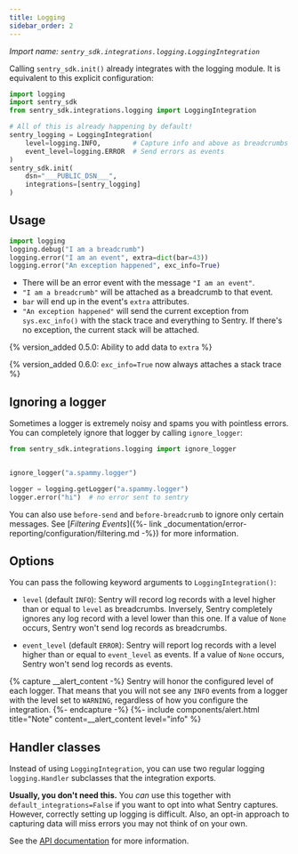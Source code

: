 ```yaml
---
title: Logging
sidebar_order: 2
---
```

*Import name: `sentry_sdk.integrations.logging.LoggingIntegration`*

Calling ``sentry_sdk.init()`` already integrates with the logging module. It is
equivalent to this explicit configuration:

```python
import logging
import sentry_sdk
from sentry_sdk.integrations.logging import LoggingIntegration

# All of this is already happening by default!
sentry_logging = LoggingIntegration(
    level=logging.INFO,        # Capture info and above as breadcrumbs
    event_level=logging.ERROR  # Send errors as events
)
sentry_sdk.init(
    dsn="___PUBLIC_DSN___",
    integrations=[sentry_logging]
)
```

## Usage

```python
import logging
logging.debug("I am a breadcrumb")
logging.error("I am an event", extra=dict(bar=43))
logging.error("An exception happened", exc_info=True)
```

* There will be an error event with the message `"I am an event"`.
* `"I am a breadcrumb"` will be attached as a breadcrumb to that event.
* `bar` will end up in the event's `extra` attributes.
* `"An exception happened"` will send the current exception from `sys.exc_info()` with the stack trace and everything to Sentry. If there's no exception, the current stack will be attached.

{% version_added 0.5.0: Ability to add data to `extra` %}

{% version_added 0.6.0: `exc_info=True` now always attaches a stack trace %}

## Ignoring a logger

Sometimes a logger is extremely noisy and spams you with pointless errors. You can completely ignore that logger by calling `ignore_logger`:

```python
from sentry_sdk.integrations.logging import ignore_logger


ignore_logger("a.spammy.logger")

logger = logging.getLogger("a.spammy.logger")
logger.error("hi")  # no error sent to sentry
```

You can also use `before-send` and `before-breadcrumb` to ignore
only certain messages. See [_Filtering Events_]({%- link
_documentation/error-reporting/configuration/filtering.md -%}) for more information.

## Options

You can pass the following keyword arguments to `LoggingIntegration()`:

* `level` (default `INFO`): Sentry will record log records with a level higher than or equal to `level` as breadcrumbs. Inversely, Sentry completely ignores any log record with a level lower than this one. If a value of `None` occurs, Sentry won't send log records as breadcrumbs.

* `event_level` (default `ERROR`): Sentry will report log records with a level higher than or equal to `event_level` as events. If a value of `None` occurs, Sentry won't send log records as events.

{% capture __alert_content -%}
Sentry will honor the configured level of each logger. That means that you will not see any `INFO` events from a logger with the level set to `WARNING`, regardless of how you configure the integration.
{%- endcapture -%}
{%- include components/alert.html
    title="Note"
    content=__alert_content
    level="info"
%}

## Handler classes

Instead of using `LoggingIntegration`, you can use two regular logging `logging.Handler` subclasses that the integration exports.

**Usually, you don't need this.** You *can* use this together with `default_integrations=False` if you want to opt into what Sentry captures. 
However, correctly setting up logging is difficult. Also, an opt-in approach to capturing data will miss errors you may not think of on your own. 

See the [API
documentation](https://getsentry.github.io/sentry-python/integrations/logging.m.html#header-classes)
for more information.
